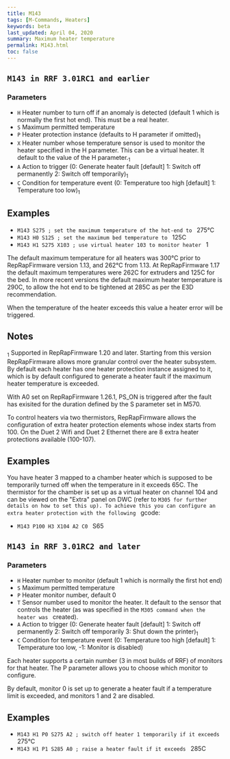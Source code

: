 ```yaml
---
title: M143
tags: [M-Commands, Heaters] 
keywords: beta 
last_updated: April 04, 2020 
summary: Maximum heater temperature 
permalink: M143.html
toc: false 
---
```



## ` M143 in RRF 3.01RC1 and earlier  ` 

### Parameters

* `H` Heater number to turn off if an anomaly is detected (default 1 which is normally the first hot end). This must be a real heater.
* `S` Maximum permitted temperature
* `P` Heater protection instance (defaults to H parameter if omitted)<sub>1</sub>
* `X` Heater number whose temperature sensor is used to monitor the heater specified in the H parameter. This can be a virtual heater. It default to the value of the H parameter.<sub>1</sub>
* `A` Action to trigger (0: Generate heater fault [default] 1: Switch off permanently 2: Switch off temporarily)<sub>1</sub>
* `C` Condition for temperature event (0: Temperature too high [default] 1: Temperature too low)<sub>1</sub>

## Examples

* ` M143 S275 ; set the maximum temperature of the hot-end to  ` 275°C
* ` M143 H0 S125 ; set the maximum bed temperature to  ` 125C
* ` M143 H1 S275 X103 ; use virtual heater 103 to monitor heater  ` 1

The default maximum temperature for all heaters was 300°C prior to RepRapFirmware version 1.13, and 262°C from 1.13. At RepRapFirmware 1.17 the default maximum temperatures were 262C for extruders and 125C for the bed. In more recent versions the default maximum heater temperature is 290C, to allow the hot end to be tightened at 285C as per the E3D recommendation.

When the temperature of the heater exceeds this value a heater error will be triggered.

## Notes

<sub>1</sub> Supported in RepRapFirmware 1.20 and later. Starting from this version RepRapFirmware allows more granular control over the heater subsystem. By default each heater has one heater protection instance assigned to it, which is by default configured to generate a heater fault if the maximum heater temperature is exceeded.

With A0 set on RepRapFirmware 1.26.1, PS_ON is triggered after the fault has exisited for the duration defined by the S parameter set in M570.

To control heaters via two thermistors, RepRapFirmware allows the configuration of extra heater protection elements whose index starts from 100. On the Duet 2 Wifi and Duet 2 Ethernet there are  8 extra heater protections available (100-107).

## Examples

You have heater 3 mapped to a chamber heater which is supposed to be temporarily turned off when the temperature in it exceeds 65C. The thermistor for the chamber is set up as a virtual heater on channel 104 and can be viewed on the "Extra" panel on DWC (refer to ` M305 for further details on how to set this up). To achieve this you can configure an extra heater protection with the following  ` gcode:

* ` M143 P100 H3 X104 A2 C0  ` S65

## ` M143 in RRF 3.01RC2 and later  ` 

### Parameters

* `H` Heater number to monitor (default 1 which is normally the first hot end)
* `S` Maximum permitted temperature
* `P` Heater monitor number, default 0
* `T` Sensor number used to monitor the heater. It default to the sensor that controls the heater (as was specified in the ` M305 command when the heater was  ` created).
* `A` Action to trigger (0: Generate heater fault [default] 1: Switch off permanently 2: Switch off temporarily 3: Shut down the printer)<sub>1</sub>
* `C` Condition for temperature event (0: Temperature too high [default] 1: Temperature too low, -1: Monitor is disabled)

Each heater supports a certain number (3 in most builds of RRF) of monitors for that heater. The P parameter allows you to choose which monitor to configure.

By default, monitor 0 is set up to generate a heater fault if a temperature limit is exceeded, and monitors 1 and 2 are disabled.

## Examples

* ` M143 H1 P0 S275 A2 ; switch off heater 1 temporarily if it exceeds  ` 275°C
* ` M143 H1 P1 S285 A0 ; raise a heater fault if it exceeds  ` 285C


